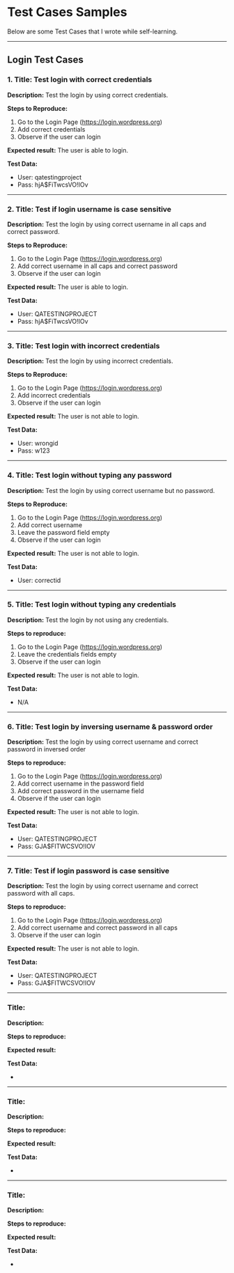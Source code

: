 # Test Cases Samples

Below are some Test Cases that I wrote while self-learning.

_______________________________________________________________

## Login Test Cases ##

### 1. Title: Test login with correct credentials ###

**Description:**
Test the login by using correct credentials.

**Steps to Reproduce:**
1. Go to the Login Page (https://login.wordpress.org)
2. Add correct credentials
3. Observe if the user can login

**Expected result:**
The user is able to login.

**Test Data:**
- User: qatestingproject
- Pass: hjA$FiTwcsVO!IOv
_______________________________________________________________

### 2. Title: Test if login username is case sensitive ###

**Description:**
Test the login by using correct username in all caps and correct password.

**Steps to Reproduce:**
1. Go to the Login Page (https://login.wordpress.org)
2. Add correct username in all caps and correct password
3. Observe if the user can login

**Expected result:**
The user is able to login.

**Test Data:**
- User: QATESTINGPROJECT
- Pass: hjA$FiTwcsVO!IOv
_______________________________________________________________

### 3. Title: Test login with incorrect credentials ###

**Description:**
Test the login by using incorrect credentials.

**Steps to Reproduce:**
1. Go to the Login Page (https://login.wordpress.org)
2. Add incorrect credentials
3. Observe if the user can login

**Expected result:**
The user is not able to login.

**Test Data:**
- User: wrongid
- Pass: w123

_______________________________________________________________

### 4. Title: Test login without typing any password ###

**Description:**
Test the login by using correct username but no password.

**Steps to Reproduce:**
1. Go to the Login Page (https://login.wordpress.org)
2. Add correct username
3. Leave the password field empty
4. Observe if the user can login

**Expected result:**
The user is not able to login.

**Test Data:**
- User: correctid

_______________________________________________________________

### 5. Title: Test login without typing any credentials ###
  
**Description:**
Test the login by not using any credentials.
  
**Steps to reproduce:**
1. Go to the Login Page (https://login.wordpress.org)
2. Leave the credentials fields empty
3. Observe if the user can login

**Expected result:**
The user is not able to login.

**Test Data:**
- N/A
  
_______________________________________________________________

### 6. Title: Test login by inversing username & password order ###
  
**Description:**
Test the login by using correct username and correct password in inversed order
  
**Steps to reproduce:**
1. Go to the Login Page (https://login.wordpress.org)
2. Add correct username in the password field
3. Add correct password in the username field
3. Observe if the user can login

**Expected result:**
The user is not able to login.

**Test Data:**
- User: QATESTINGPROJECT
- Pass: GJA$FITWCSVO!IOV
  
_______________________________________________________________

### 7. Title: Test if login password is case sensitive ###
  
**Description:**
Test the login by using correct username and correct password with all caps.
  
**Steps to reproduce:**
1. Go to the Login Page (https://login.wordpress.org)
2. Add correct username and correct password in all caps
3. Observe if the user can login

**Expected result:**
The user is not able to login.

**Test Data:**
- User: QATESTINGPROJECT
- Pass: GJA$FITWCSVO!IOV
  
_______________________________________________________________

### Title: <placeholder> ###
  
**Description:**
<Placeholder>
  
**Steps to reproduce:**
<Placeholder>

**Expected result:**
<Placeholder>

**Test Data:**
- <placeholder>
  
_______________________________________________________________

### Title: <placeholder> ###
  
**Description:**
<Placeholder>
  
**Steps to reproduce:**
<Placeholder>

**Expected result:**
<Placeholder>

**Test Data:**
- <placeholder>
  
_______________________________________________________________

### Title: <placeholder> ###
  
**Description:**
<Placeholder>
  
**Steps to reproduce:**
<Placeholder>

**Expected result:**
<Placeholder>

**Test Data:**
- <placeholder>
  
  
